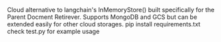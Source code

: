 Cloud alternative to langchain's InMemoryStore() built specifically for the Parent Docment Retirever. Supports MongoDB and GCS but can be extended easily for other cloud storages. 
pip install requirements.txt  
check test.py for example usage 

